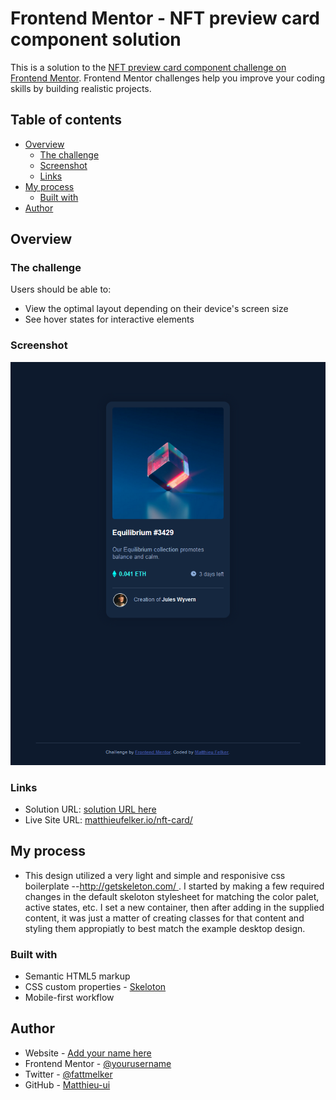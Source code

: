 # Frontend Mentor - NFT preview card component solution

This is a solution to the [NFT preview card component challenge on Frontend Mentor](https://www.frontendmentor.io/challenges/nft-preview-card-component-SbdUL_w0U). Frontend Mentor challenges help you improve your coding skills by building realistic projects. 

## Table of contents

- [Overview](#overview)
  - [The challenge](#the-challenge)
  - [Screenshot](#screenshot)
  - [Links](#links)
- [My process](#my-process)
  - [Built with](#built-with)
- [Author](#author)




## Overview

### The challenge

Users should be able to:

- View the optimal layout depending on their device's screen size
- See hover states for interactive elements

### Screenshot

![](./images/Felker-nft-preview-card-382022.PNG)

### Links

- Solution URL: [solution URL here](https://www.frontendmentor.io/solutions/html-skeleton-css-3oizp4Q5k)
- Live Site URL: [matthieufelker.io/nft-card/](https://matthieufelker.io/nft-card/)

## My process

- This design utilized a very light and simple and responisive css boilerplate --[http://getskeleton.com/
](Skeleton). I started by making a few required changes in the default skeloton stylesheet for matching the color palet, active states, etc. I set a new container, then after adding in the supplied content, it was just a matter of creating classes for that content and styling them appropiatly to best match the example desktop design. 
### Built with

- Semantic HTML5 markup
- CSS custom properties - [Skeloton](getskeloton.com)
- Mobile-first workflow

## Author

- Website - [Add your name here](https://matthieufelker.io)
- Frontend Mentor - [@yourusername](https://www.frontendmentor.io/profile/Matthieu-ui)
- Twitter - [@fattmelker](https://www.twitter.com/fattmelker)
- GitHub - [Matthieu-ui](https://github.com/matthieu-ui)
